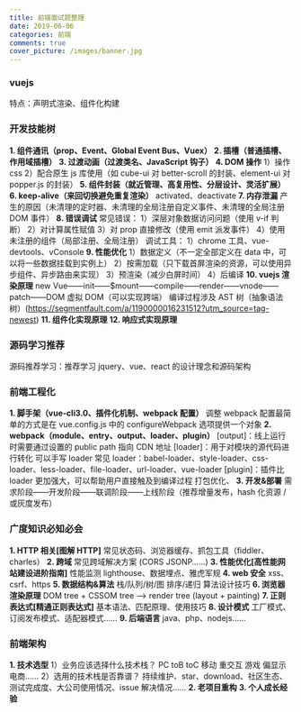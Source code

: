 ```yaml
---
title: 前端面试题整理
date: 2019-06-06
categories: 前端
comments: true
cover_picture: /images/banner.jpg
---
```


<!-- more -->

### vuejs

特点：声明式渲染、组件化构建

### 开发技能树

**1. 组件通讯（prop、Event、Global Event Bus、Vuex）**
**2. 插槽（普通插槽、作用域插槽）**
**3. 过渡动画（过渡类名、JavaScript 钩子）**
**4. DOM 操作**
1）操作 css
2）配合原生 js 库使用（如 cube-ui 对 better-scroll 的封装、element-ui 对 popper.js 的封装）
**5. 组件封装（就近管理、高复用性、分层设计、灵活扩展）**
**6. keep-alive（来回切换避免重复渲染）**
activated、deactivate
**7. 内存泄漏**
产生的原因（未清理的定时器、未清理的全局注册自定义事件、未清理的全局注册 DOM 事件）
**8. 错误调试**
常见错误：
1）深层对象数据访问问题（使用 v-if 判断）
2）对计算属性赋值
3）对 prop 直接修改（使用 emit 派发事件）
4）使用未注册的组件（局部注册、全局注册）
调试工具：
1）chrome 工具、vue-devtools、vConsole
**9. 性能优化**
1）数据定义（不一定全部定义在 data 中，可以将一些数据挂载到实例上）
2）按需加载（只下载首屏渲染的资源，可以使用异步组件、异步路由来实现）
3）预渲染（减少白屏时间）
4）后编译
**10. vuejs 渲染原理**
new Vue——init——\$mount——compile——render——vnode——patch——DOM
虚拟 DOM（可以实现跨端）
编译过程涉及 AST 树（抽象语法树）(https://segmentfault.com/a/1190000016231512?utm_source=tag-newest)
**11. 组件化实现原理**
**12. 响应式实现原理**

### 源码学习推荐

源码推荐学习：推荐学习 jquery、vue、react 的设计理念和源码架构

### 前端工程化

**1. 脚手架（vue-cli3.0、插件化机制、webpack 配置）**
调整 webpack 配置最简单的方式是在 vue.config.js 中的 configureWebpack 选项提供一个对象
**2. webpack（module、entry、output、loader、plugin）**
[output]：线上运行时需要通过设置的 public path 指向 CDN 地址
[loader]：用于对模块的源代码进行转化
可以手写 loader
常见 loader：babel-loader、style-loader、css-loader、less-loader、file-loader、url-loader、vue-loader
[plugin]：插件比 loader 更加强大，可以帮助用户直接触及到编译过程
打包优化、
**3. 开发&部署**
需求阶段——开发阶段——联调阶段——上线阶段（推荐增量发布，hash 化资源 / 或灰度发布）

### 广度知识必知必会

**1. HTTP 相关[图解 HTTP]**
常见状态码、浏览器缓存、抓包工具（fiddler、charles）
**2. 跨域**
常见跨域解决方案 (CORS JSONP……)
**3. 性能优化[高性能网站建设进阶指南]**
性能监测 lighthouse、数据埋点、雅虎军规
**4. web 安全**
xss、csrf、https
**5. 数据结构&算法**
栈/队列/树/图
排序/递归
算法设计技巧
**6. 浏览器渲染原理**
DOM tree + CSSOM tree ——> render tree (layout + painting)
**7. 正则表达式[精通正则表达式]**
基本语法、匹配原理、使用技巧
**8. 设计模式**
工厂模式、订阅发布模式、适配器模式……
**9. 后端语言**
java、php、nodejs……

### 前端架构

**1. 技术选型**
1）业务应该选择什么技术栈？
PC toB toC 移动 重交互 游戏 偏显示 电商……
2）选用的技术栈是否靠谱？
持续维护、star、download、社区生态、测试完成度、大公司使用情况、issue 解决情况……
**2. 老项目重构**
**3. 个人成长经验**
